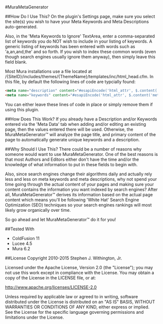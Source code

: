 #MuraMetaGenerator

##How Do I Use This?
On the plugin's Settings page, make sure you select the site(s) you wish to have your Meta Keywords and Meta Descriptions auto-generated.

Also, in the 'Meta Keywords to Ignore' TextArea, enter a comma-separated list of keywords you do NOT wish to include in your listing of keywords. A generic listing of keywords has been entered with words such as 'a,an,and,the' and so forth. If you wish to index these common words (even though search engines usually ignore them anyway), then simply leave this field blank.

Most Mura installations use a file located at /{SiteID}/includes/themes/{ThemeName}/templates/inc/html_head.cfm. In this file, by default the following lines of code are typcially found:

```html
<meta name="description" content="#esapiEncode('html_attr', $.content('metaDesc'))#" />
<meta name="keywords" content="#esapiEncode('html_attr', $.content('metaKeywords'))#" />
```

You can either leave these lines of code in place or simply remove them if using this plugin.

##How Does This Work?
If you already have a Description and/or Keywords entered via the 'Meta Data' tab when adding and/or editing an existing page, then the values entered there will be used. Otherwise, the MuraMetaGenerator™ will analyze the page title, and primary content of the page to automatically generate unique keywords and a description.

##Why Should I Use This?
There could be a number of reasons why someone would want to use MuraMetaGenerator. One of the best reasons is that most Authors and Editors either don't have the time and/or the knowledge of what information to put in these fields to begin with.

Also, since search engines change their algorithms daily and actually rely less and less on meta keywords and meta descriptions, why not spend your time going through the actual content of your pages and making sure your content contains the information you want indexed by search engines? After all, MuraMetaGenerator™ derives its information based on the actual page content which means you'll be following 'White Hat' Search Engine Optimization (SEO) techniques so your search engines rankings will most likely grow organically over time.

So go ahead and let MuraMetaGenerator™ do it for you!

##Tested With
* ColdFusion 11
* Lucee 4.5
* Mura 6.2

##License
Copyright 2010-2015 Stephen J. Withington, Jr.

Licensed under the Apache License, Version 2.0 (the "License"); you may not use this work except in compliance with the License. You may obtain a copy of the License in the LICENSE file, or at:

http://www.apache.org/licenses/LICENSE-2.0

Unless required by applicable law or agreed to in writing, software distributed under the License is distributed on an "AS IS" BASIS, WITHOUT WARRANTIES OR CONDITIONS OF ANY KIND, either express or implied. See the License for the specific language governing permissions and limitations under the License.
